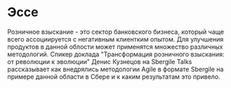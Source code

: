 Эссе
========================

Розничное взыскание - это сектор банковского бизнеса, который чаще всего ассоциируется с негативным клиентким опытом. Для улучшения продуктов в данной облости может применятся множество различных методологий. Спикер доклада "Трансформация розничного взыскания: от революции к эволюции" Денис Кузнецов на Sbergile Talks рассказывает как внедрялись методологии Agile в формате Sbergile на примере данной области в Сбере и к каким результатам это привело.